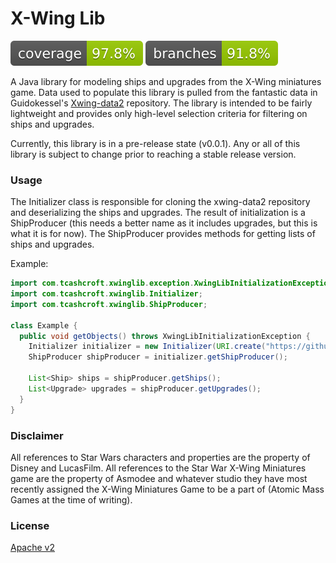 
# X-Wing Lib

![Coverage](.github/badges/jacoco.svg)
![Branches](.github/badges/branches.svg)

A Java library for modeling ships and upgrades from the X-Wing miniatures game. Data used to populate this library is pulled
from the fantastic data in Guidokessel's [Xwing-data2](https://github.com/guidokessels/xwing-data2) repository. The library
is intended to be fairly lightweight and provides only high-level selection criteria for filtering on ships and upgrades. 

Currently, this library is in a pre-release state (v0.0.1). Any or all of this library is subject to change prior to 
reaching a stable release version.

### Usage

The Initializer class is responsible for cloning the xwing-data2 repository and deserializing the ships and upgrades.
The result of initialization is a ShipProducer (this needs a better name as it includes upgrades, but this is what it is for now).
The ShipProducer provides methods for getting lists of ships and upgrades.

Example:

```Java
import com.tcashcroft.xwinglib.exception.XwingLibInitializationException;
import com.tcashcroft.xwinglib.Initializer;
import com.tcashcroft.xwinglib.ShipProducer;

class Example {
  public void getObjects() throws XwingLibInitializationException {
    Initializer initializer = new Initializer(URI.create("https://github.com/guidokessels/xwing-data2"));
    ShipProducer shipProducer = initializer.getShipProducer();

    List<Ship> ships = shipProducer.getShips();
    List<Upgrade> upgrades = shipProducer.getUpgrades();
  }
}
```

### Disclaimer
All references to Star Wars characters and properties are the property of Disney and LucasFilm. All references to the Star War X-Wing Miniatures game are the property of 
Asmodee and whatever studio they have most recently assigned the X-Wing Miniatures Game to be a part of (Atomic Mass Games at the time of writing).

### License
[Apache v2](LICENSE)

